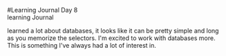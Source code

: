 #Learning Journal Day 8  
learning Journal

learned a lot about databases, it looks like it can be pretty simple and long as you memorize the selectors. I'm excited to work with databases more. This is something I've always had a lot of interest in. 
